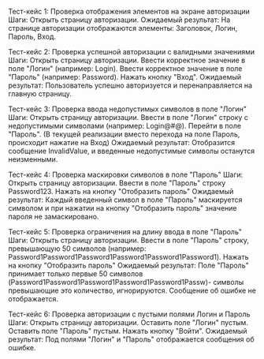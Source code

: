 Тест-кейс 1: Проверка отображения элементов на экране авторизации
Шаги:
Открыть страницу авторизации.
Ожидаемый результат: На странице авторизации отображаются элементы: Заголовок, Логин, Пароль, Вход.


Тест-кейс 2: Проверка успешной авторизации с валидными значениями
Шаги:
Открыть страницу авторизации.
Ввести корректное значение в поле "Логин" (например: Login).
Ввести корректное значение в поле "Пароль" (например: Password).
Нажать кнопку "Вход".
Ожидаемый результат: Пользователь успешно авторизуется и перенаправляется на главную страницу.


Тест-кейс 3: Проверка ввода недопустимых символов в поле "Логин"
Шаги:
Открыть страницу авторизации.
Ввести в поле "Логин" строку с недопустимыми символами (например: Login@#@).
Перейти в поле "Пароль". (В текущей реализации вместо перехода на поле Пароль, происходит нажатие на Вход)
Ожидаемый результат: Отобразится сообщение InvalidValue, и введенные недопустимые символы останутся неизменными.


Тест-кейс 4: Проверка маскировки символов в поле "Пароль"
Шаги:
Открыть страницу авторизации.
Ввести в поле "Пароль" строку Password123.
Нажать на кнопку "Отобразить пароль"
Ожидаемый результат: Каждый введенный символ в поле "Пароль" маскируется символом и при нажатии на кнопку "Отобразить пароль" значение пароля не замаскировано.


Тест-кейс 5: Проверка ограничения на длину ввода в поле "Пароль"
Шаги:
Открыть страницу авторизации.
Ввести в поле "Пароль" строку, превышающую 50 символов (например: Password1Password1Password1Password1Password1Password1).
Нажать на кнопку "Отобразить пароль"
Ожидаемый результат: Поле "Пароль" принимает только первые 50 символов (Password1Password1Password1Password1Password1Passw)- символы превышающие это количество, игнорируются. Сообщение об ошибке не отображается.


Тест-кейс 6: Проверка авторизации с пустыми полями Логин и Пароль
Шаги:
Открыть страницу авторизации.
Оставить поле "Логин" пустым.
Оставить поле "Пароль" пустым.
Нажать кнопку "Войти".
Ожидаемый результат: Под полями "Логин" и "Пароль" отображается сообщения об ошибке.

